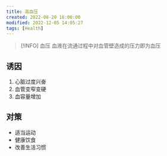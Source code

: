 ```yaml
---
title: 高血压
created: 2022-08-20 16:00:00
modified: 2022-12-05 14:05:27
tags: [Health]
---
```


> [!INFO] 血压
血液在流通过程中对血管壁造成的压力即为血压 

## 诱因

1. 心脏过度兴奋
2. 血管变窄变硬
3. 血容量增加

## 对策

- 适当运动
- 健康饮食
- 改善生活习惯

